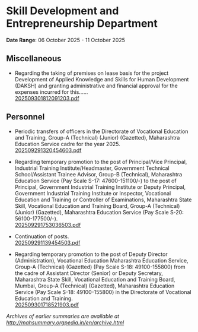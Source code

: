 # Skill Development and Entrepreneurship Department

**Date Range**: 06 October 2025 - 11 October 2025


## Miscellaneous
- Regarding the taking of premises on lease basis for the project Development of Applied Knowledge and Skills for Human Development (DAKSH) and granting administrative and financial approval for the expenses incurred for this......\
  [202509301812091203.pdf](https://gr.maharashtra.gov.in/Site/Upload/Government%20Resolutions/English/202509301812091203.pdf)

## Personnel
- Periodic transfers of officers in the Directorate of Vocational Education and Training, Group-A (Technical) (Junior) (Gazetted), Maharashtra Education Service cadre for the year 2025.\
  [202509291320454603.pdf](https://gr.maharashtra.gov.in/Site/Upload/Government%20Resolutions/English/202509291320454603.pdf)

- Regarding temporary promotion to the post of Principal/Vice Principal, Industrial Training Institute/Headmaster, Government Technical School/Assistant Trainee Advisor, Group-B (Technical), Maharashtra Education Service (Pay Scale S-17: 47600-151100/-) to the post of Principal, Government Industrial Training Institute or Deputy Principal, Government Industrial Training Institute or Inspector, Vocational Education and Training or Controller of Examinations, Maharashtra State Skill, Vocational Education and Training Board, Group-A (Technical) (Junior) (Gazetted), Maharashtra Education Service (Pay Scale S-20: 56100-177500/-).\
  [202509291753036503.pdf](https://gr.maharashtra.gov.in/Site/Upload/Government%20Resolutions/English/202509291753036503.pdf)

- Continuation of posts.\
  [202509291139454503.pdf](https://gr.maharashtra.gov.in/Site/Upload/Government%20Resolutions/English/202509291139454503.pdf)

- Regarding temporary promotion to the post of Deputy Director (Administration), Vocational Education Maharashtra Education Service, Group-A (Technical) (Gazetted) (Pay Scale S-18: 49100-155800) from the cadre of Assistant Director (Senior) or Deputy Secretary, Maharashtra State Skill, Vocational Education and Training Board, Mumbai, Group-A (Technical) (Gazetted), Maharashtra Education Service (Pay Scale S-18: 49100-155800) in the Directorate of Vocational Education and Training.\
  [202509301718521903.pdf](https://gr.maharashtra.gov.in/Site/Upload/Government%20Resolutions/English/202509301718521903.pdf)


*Archives of earlier summaries are available at http://mahsummary.orgpedia.in/en/archive.html*
